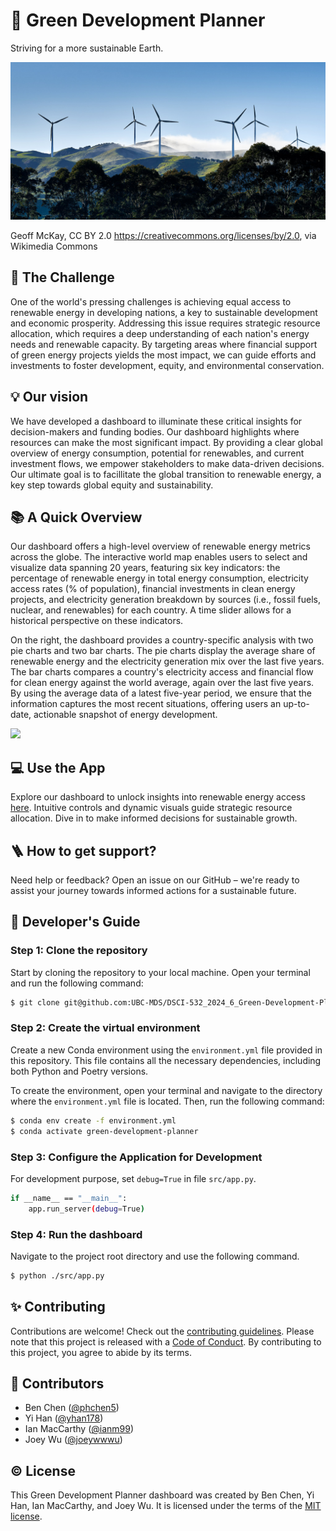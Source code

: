 # 🌿 Green Development Planner

Striving for a more sustainable Earth.

![](img/cover.jpg)

Geoff McKay, CC BY 2.0 <https://creativecommons.org/licenses/by/2.0>, via Wikimedia Commons

## 👀 The Challenge

One of the world's pressing challenges is achieving equal access to renewable energy in developing nations, a key to sustainable development and economic prosperity. Addressing this issue requires strategic resource allocation, which requires a deep understanding of each nation's energy needs and renewable capacity. By targeting areas where financial support of green energy projects yields the most impact, we can guide efforts and investments to foster development, equity, and environmental conservation.

## 💡 Our vision

We have developed a dashboard to illuminate these critical insights for decision-makers and funding bodies. Our dashboard highlights where resources can make the most significant impact. By providing a clear global overview of energy consumption, potential for renewables, and current investment flows, we empower stakeholders to make data-driven decisions. Our ultimate goal is to facillitate the global transition to renewable energy, a key step towards global equity and sustainability.

## 📚 A Quick Overview

Our dashboard offers a high-level overview of renewable energy metrics across the globe. The interactive world map enables users to select and visualize data spanning 20 years, featuring six key indicators: the percentage of renewable energy in total energy consumption, electricity access rates (% of population), financial investments in clean energy projects, and electricity generation breakdown by sources (i.e., fossil fuels, nuclear, and renewables) for each country. A time slider allows for a historical perspective on these indicators.

On the right, the dashboard provides a country-specific analysis with two pie charts and two bar charts. The pie charts display the average share of renewable energy and the electricity generation mix over the last five years. The bar charts compares a country's electricity access and financial flow for clean energy against the world average, again over the last five years. By using the average data of a latest five-year period, we ensure that the information captures the most recent situations, offering users an up-to-date, actionable snapshot of energy development.

![](img/app.gif)

## 💻 Use the App

Explore our dashboard to unlock insights into renewable energy access [here](https://dsci-532-2024-6-green-development-planner.onrender.com/). Intuitive controls and dynamic visuals guide strategic resource allocation. Dive in to make informed decisions for sustainable growth.

## 🪜 How to get support?

Need help or feedback? Open an issue on our GitHub – we're ready to assist your journey towards informed actions for a sustainable future.

## 📖 Developer's Guide

### Step 1: Clone the repository

Start by cloning the repository to your local machine. Open your terminal and run the following command:

``` bash
$ git clone git@github.com:UBC-MDS/DSCI-532_2024_6_Green-Development-Planner.git
```

### Step 2: Create the virtual environment

Create a new Conda environment using the `environment.yml` file provided in this repository. This file contains all the necessary dependencies, including both Python and Poetry versions.

To create the environment, open your terminal and navigate to the directory where the `environment.yml` file is located. Then, run the following command:

``` bash
$ conda env create -f environment.yml
$ conda activate green-development-planner
```

### Step 3: Configure the Application for Development

For development purpose, set `debug=True` in file `src/app.py`.

``` bash
if __name__ == "__main__":
    app.run_server(debug=True)
```

### Step 4: Run the dashboard

Navigate to the project root directory and use the following command.

``` bash
$ python ./src/app.py
```

## ✨ Contributing

Contributions are welcome! Check out the [contributing guidelines](CONTRIBUTING.md). Please note that this project is released with a [Code of Conduct](CONDUCT.md). By contributing to this project, you agree to abide by its terms.

## 👥 Contributors

- Ben Chen ([\@phchen5](https://github.com/phchen5))
- Yi Han ([\@yhan178](https://github.com/yhan178))
- Ian MacCarthy ([\@ianm99](https://github.com/ianm99))
- Joey Wu ([\@joeywwwu](https://github.com/joeywwwu))

## ©️ License

This Green Development Planner dashboard was created by Ben Chen, Yi Han, Ian MacCarthy, and Joey Wu. It is licensed under the terms of the [MIT license](LICENSE).